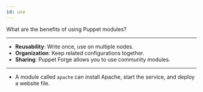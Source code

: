 ```yaml
---
id: use
---
```


What are the benefits of using Puppet modules?

---

- **Reusability**: Write once, use on multiple nodes.
- **Organization**: Keep related configurations together.
- **Sharing**: Puppet Forge allows you to use community modules.

---

- A module called `apache` can install Apache, start the service, and deploy a website file.
